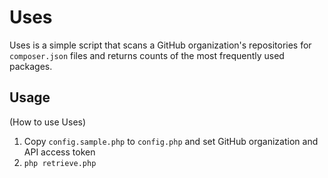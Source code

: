 # Uses

Uses is a simple script that scans a GitHub organization's repositories for `composer.json` files and returns counts of the most frequently used packages.

## Usage

(How to use Uses)

1. Copy `config.sample.php` to `config.php` and set GitHub organization and API access token
2. `php retrieve.php`
